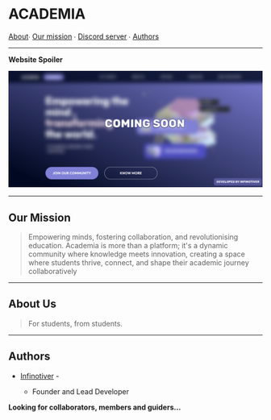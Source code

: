 # ACADEMIA

[About](#about)∙ [Our mission](#mission) ∙ [Discord server](https://discord.gg) ∙ [Authors](#about)

___

**Website Spoiler**

![img](assets\website-spoiler.png)

___

## Our Mission

> Empowering minds, fostering collaboration, and revolutionising education. Academia is more than a platform; it's a dynamic community where knowledge meets innovation, creating a space where students thrive, connect, and shape their academic journey collaboratively

____

## About Us

> For students, from students.

___

## Authors

- [Infinotiver](https://github.com/infinotiver) -
  
  - Founder and Lead Developer

**Looking for collaborators, members and guiders...**
